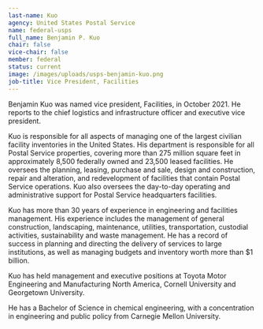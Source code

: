 ```yaml
---
last-name: Kuo
agency: United States Postal Service
name: federal-usps
full_name: Benjamin P. Kuo
chair: false
vice-chair: false
member: federal
status: current
image: /images/uploads/usps-benjamin-kuo.png
job-title: Vice President, Facilities
---
```

Benjamin Kuo was named vice president, Facilities, in October 2021. He reports to the chief logistics and infrastructure officer and executive vice president.

Kuo is responsible for all aspects of managing one of the largest civilian facility inventories in the United States. His department is responsible for all Postal Service properties, covering more than 275 million square feet in approximately 8,500 federally owned and 23,500 leased facilities. He oversees the planning, leasing, purchase and sale, design and construction, repair and alteration, and redevelopment of facilities that contain Postal Service operations. Kuo also oversees the day-to-day operating and administrative support for Postal Service headquarters facilities.

Kuo has more than 30 years of experience in engineering and facilities management. His experience includes the management of general construction, landscaping, maintenance, utilities, transportation, custodial activities, sustainability and waste management. He has a record of success in planning and directing the delivery of services to large institutions, as well as managing budgets and inventory worth more than $1 billion.

Kuo has held management and executive positions at Toyota Motor Engineering and Manufacturing North America, Cornell University and Georgetown University.

He has a Bachelor of Science in chemical engineering, with a concentration in engineering and public policy from Carnegie Mellon University.
